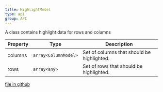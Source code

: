 ```yaml
---
title: HighlightModel
type: api
group: API
---
```

A class contains highlight data for rows and columns

Property|Type|Description
---|---|---
columns|`array<ColumnModel>`|Set of columns that should be highlighted.
rows|`array<any>`|Set of rows that should be highlighted.

[file in github](https://github.com/qgrid/ng2/core/highlight.model.js)
